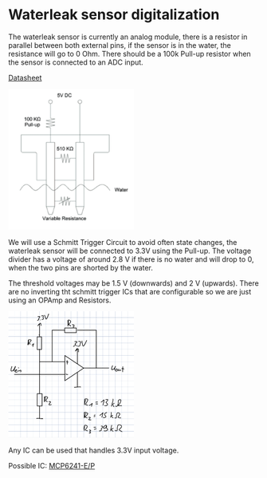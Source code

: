 # Waterleak sensor digitalization

The waterleak sensor is currently an analog module, there is a resistor in parallel between both external pins, if the sensor is in the water, the resistance will go to 0 Ohm. There should be a 100k Pull-up resistor when the sensor is connected to an ADC input. 

[Datasheet](https://www.mouser.de/datasheet/2/18/1/AAS_920_764A_Thermometrics_WaterDetection_Sensor_1-3050135.pdf)

<img src="Waterleak.png" alt="Schematic" width="50%" title="Schematic">

We will use a Schmitt Trigger Circuit to avoid often state changes, the waterleak sensor will be connected to 3.3V using the Pull-up. The voltage divider has a voltage of around 2.8 V if there is no water and will drop to 0, when the two pins are shorted by the water. 

The threshold voltages may be 1.5 V (downwards) and 2 V (upwards). 
There are no inverting tht schmitt trigger ICs that are configurable so we are just using an OPAmp and Resistors. 

<img src="Schmitt Trigger.png" alt="SchmittSchematic" width="50%">

Any IC can be used that handles 3.3V input voltage. 

Possible IC: [MCP6241-E/P](https://www.digikey.de/de/products/detail/microchip-technology/MCP6241-E-P/683249) 